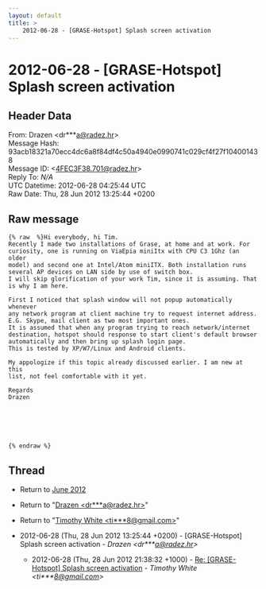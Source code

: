 ```yaml
---
layout: default
title: >
    2012-06-28 - [GRASE-Hotspot] Splash screen activation
---
```


# 2012-06-28 - [GRASE-Hotspot] Splash screen activation

## Header Data

From: Drazen \<dr***a@radez.hr\><br>
Message Hash: 93acb18321a70ecc4dc6a8f84df4c50a4940e0990741c029cf4f27f104001438<br>
Message ID: \<4FEC3F38.701@radez.hr\><br>
Reply To: _N/A_<br>
UTC Datetime: 2012-06-28 04:25:44 UTC<br>
Raw Date: Thu, 28 Jun 2012 13:25:44 +0200<br>

## Raw message

```
{% raw  %}Hi everybody, hi Tim.
Recently I made two installations of Grase, at home and at work. For 
curiosity, one is running on ViaEpia miniItx with CPU C3 1Ghz (an older 
model) and second one at Intel/Atom miniITX. Both installation runs 
several AP devices on LAN side by use of switch box.
I will skip glorification of your work Tim, since it is assuming. That 
is why I am here.

First I noticed that splash window will not popup automatically whenever 
any network program at client machine try to request internet address. 
E.G. Skype, mail client as two most important ones.
It is assumed that when any program trying to reach network/internet 
destination, hotspot should response to start client's default browser 
automatically and then bring up splash login page.
This is tested by XP/W7/Linux and Android clients.

My appologize if this topic already discussed earlier. I am new at this 
list, not feel comfortable with it yet.

Regards
Drazen






{% endraw %}
```

## Thread

+ Return to [June 2012](/archive/2012/06)

+ Return to "[Drazen <dr***a<span>@</span>radez.hr>](/authors/dr___a_at_radez_hr)"
+ Return to "[Timothy White <ti***8<span>@</span>gmail.com>](/authors/ti___8_at_gmail_com)"

+ 2012-06-28 (Thu, 28 Jun 2012 13:25:44 +0200) - [GRASE-Hotspot] Splash screen activation - _Drazen \<dr***a@radez.hr\>_
  + 2012-06-28 (Thu, 28 Jun 2012 21:38:32 +1000) - [Re: [GRASE-Hotspot] Splash screen activation](/archive/2012/06/f2c38d1d4d1adba466e3c0169fcfb9b72908b3c9174c719809eed2c733a9b796) - _Timothy White \<ti***8@gmail.com\>_

